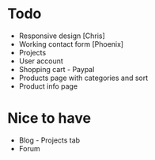 Todo
====

* Responsive design [Chris]
* Working contact form [Phoenix]
* Projects
* User account
* Shopping cart - Paypal
* Products page with categories and sort
* Product info page

Nice to have
============

* Blog - Projects tab
* Forum







